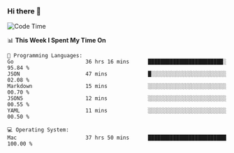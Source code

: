 ### Hi there 👋

<!--
**CrazyCollin/crazycollin** is a ✨ _special_ ✨ repository because its `README.md` (this file) appears on your GitHub profile.

Here are some ideas to get you started:

- 🔭 I’m currently working on ...
- 🌱 I’m currently learning ...
- 👯 I’m looking to collaborate on ...
- 🤔 I’m looking for help with ...
- 💬 Ask me about ...
- 📫 How to reach me: ...
- 😄 Pronouns: ...
- ⚡ Fun fact: ...
-->

<!--START_SECTION:waka-->
![Code Time](http://img.shields.io/badge/Code%20Time-4%2C191%20hrs%2036%20mins-blue)

📊 **This Week I Spent My Time On** 

```text
💬 Programming Languages: 
Go                       36 hrs 16 mins      ████████████████████████░   95.84 % 
JSON                     47 mins             █░░░░░░░░░░░░░░░░░░░░░░░░   02.08 % 
Markdown                 15 mins             ░░░░░░░░░░░░░░░░░░░░░░░░░   00.70 % 
JSON5                    12 mins             ░░░░░░░░░░░░░░░░░░░░░░░░░   00.55 % 
YAML                     11 mins             ░░░░░░░░░░░░░░░░░░░░░░░░░   00.50 % 

💻 Operating System: 
Mac                      37 hrs 50 mins      █████████████████████████   100.00 % 
```


<!--END_SECTION:waka-->
